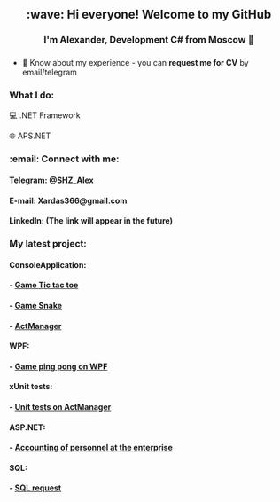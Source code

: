 <h2 align="center">:wave: Hi everyone! Welcome to my GitHub</h2>
<h3 align="center">I'm Alexander, Development C# from Moscow 🏰</h3>
<h3 align="center"></h3>

- 📄 Know about my experience - you can **request me for CV** by email/telegram

<h3 align="left">What I do: </h3>

💻&nbsp;.NET Framework

🌐&nbsp;APS.NET

<h3 align="left">:email:	Connect with me: </h3>
<h4 align="left">Telegram: @SHZ_Alex </h4>
<h4 align="left">E-mail: Xardas366@gmail.com </h4>
<h4 align="left">LinkedIn: (The link will appear in the future) </h4>



### My latest project:
#### ConsoleApplication:
#### - [Game Tic tac toe](https://github.com/Alex-SHZ/portfolio/tree/main/ConsoleApplication/NaughtsAndCrosses)
#### - [Game Snake](https://github.com/Alex-SHZ/portfolio/tree/main/ConsoleApplication/Snake)
#### - [ActManager](https://github.com/Alex-SHZ/portfolio/tree/main/ConsoleApplication/ActManager)
#### WPF:
#### - [Game ping pong on WPF](https://github.com/Alex-SHZ/portfolio/tree/main/WPF/PingPong)
#### xUnit tests:
#### - [Unit tests on ActManager](https://github.com/Alex-SHZ/portfolio/tree/main/ConsoleApplication/ActEngineTests)
#### ASP.NET:
#### - [Accounting of personnel at the enterprise](https://github.com/Alex-SHZ/portfolio/tree/main/ASP.NET/InternShip)
#### SQL:
#### - [SQL request](https://github.com/Alex-SHZ/portfolio/tree/main/SQL)

